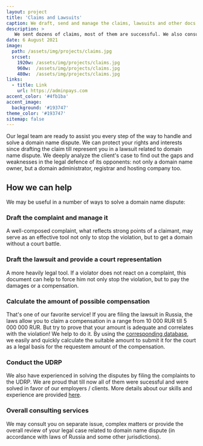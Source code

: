 ```yaml
---
layout: project
title: 'Claims and Lawsuits'
caption: We draft, send and manage the claims, lawsuits and other docs on domain name disputes (including the UDRP).
description: >
   We sent dozens of claims, most of them are successful. We also consult others to prepare lawsuits.  
date: 6 August 2021
image: 
  path: /assets/img/projects/claims.jpg
  srcset: 
    1920w: /assets/img/projects/claims.jpg
    960w:  /assets/img/projects/claims.jpg
    480w:  /assets/img/projects/claims.jpg
links:
  - title: Link
    url: https://adminpays.com
accent_color: '#4fb1ba'
accent_image:
  background: '#193747'
theme_color: '#193747'
sitemap: false
---
```


Our legal team are ready to assist you every step of the way to handle and solve a domain name dispute. We can protect your rights and interests since drafting the claim till represent you in a lawsuit related to domain name dispute. We deeply analyze the client's case to find out the gaps and weaknesses in the legal defence of its opponents: not only a domain name owner, but a domain administrator, registrar and hosting company too.

## How we can help

We may be useful in a number of ways to solve a domain name dispute:

### **Draft the complaint and manage it** 
A well-composed complaint, what reflects strong points of a claimant, may serve as an effective tool not only to stop the violation, but to get a domain without a court battle. 

### **Draft the lawsuit and provide a court representation** 
A more heavily legal tool. If a violator does not react on a complaint, this document can help to force him not only stop the violation, but to pay the damages or a compensation.

### **Calculate the amount of possible compensation** 
That's one of our favorite service! If you are filing the lawsuit in Russia, the laws allow you to claim a compensation in a range from 10 000 RUR till 5 000 000 RUR. But try to prove that your amount is adequate and correlates with the violation! We help to do it. By using the [corresponding database](../databases/), we easily and quickly calculate the suitable amount to submit it for the court as a legal basis for the requestem amount of the compensation.

### **Conduct the UDRP** 
We also have experienced in solving the disputes by filing the complaints to the UDRP. We are proud that till now all of them were sucessful and were solved in favor of our employers / clients. More details about our skills and experience are provided [here](../udrp-gtld).

### **Overall consulting services** 
We may consult you on separate issue, complex matters or provide the overall review of your legal case related to domain name dispute (in accordance with laws of Russia and some other jurisdictions). 
